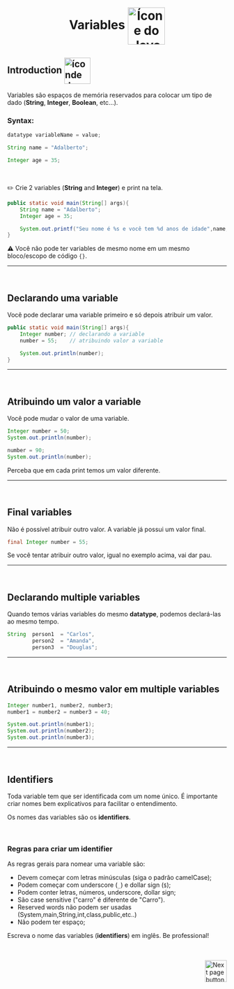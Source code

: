 <!-- header com logo-->
<h1 align="center">
    Variables
    <img src="https://cdn-icons-png.flaticon.com/512/4215/4215538.png" alt="Ícone do Java" width="85px" align="center">
</h1>

## Introduction <img src="https://cdn-icons-png.flaticon.com/512/1436/1436664.png" alt="íconde de um professor dando aula" height="60px" align="center">
    
Variables são espaços de memória reservados para colocar um tipo de dado (**String**, **Integer**, **Boolean**, etc...).


### Syntax:

```java
datatype variableName = value;
```

```java
String name = "Adalberto";
```

```java
Integer age = 35;
```

<br>

:pencil2:  Crie 2 variables (**String** and **Integer**) e print na tela.

```java
public static void main(String[] args){
    String name = "Adalberto";
    Integer age = 35;

    System.out.printf("Seu nome é %s e você tem %d anos de idade",name,age);
}
```


:warning: Você não pode ter variables de mesmo nome em um mesmo bloco/escopo de código `{}`.

<hr>
<br>

## Declarando uma variable

Você pode declarar uma variable primeiro e só depois atribuir um valor.

```java
public static void main(String[] args){
    Integer number; // declarando a variable
    number = 55;    // atribuindo valor a variable

    System.out.println(number);
}
```

<hr>
<br>


## Atribuindo um valor a variable

Você pode mudar o valor de uma variable.

```java
Integer number = 50;
System.out.println(number);

number = 90;
System.out.println(number);
```
Perceba que em cada print temos um valor diferente.

<hr>
<br>

## Final variables
Não é possível atribuir outro valor. A variable já possui um valor final.

```java
final Integer number = 55;
```

Se você tentar atribuir outro valor, igual no exemplo acima, vai dar pau.

<hr>
<br>

## Declarando multiple variables

Quando temos várias variables do mesmo **datatype**, podemos declará-las ao mesmo tempo.

```java
String  person1  = "Carlos",
        person2  = "Amanda",
        person3  = "Douglas";
```

<hr>
<br>

## Atribuindo o mesmo valor em multiple variables

```java
Integer number1, number2, number3;
number1 = number2 = number3 = 40;

System.out.println(number1);
System.out.println(number2);
System.out.println(number3);
```

<hr>
<br>

## Identifiers
Toda variable tem que ser identificada com um nome único. É importante criar nomes bem explicativos para facilitar o entendimento.

Os nomes das variables são os **identifiers**.

<br>

### Regras para criar um identifier


As regras gerais para nomear uma variable são:

- Devem começar com letras minúsculas (siga o padrão camelCase);
- Podem começar com underscore (`_`) e dollar sign (`$`);
- Podem conter letras, números, underscore, dollar sign;
- São case sensitive ("carro" é diferente de "Carro").
- Reserved words não podem ser usadas (System,main,String,int,class,public,etc..)
- Não podem ter espaço;

Escreva o nome das variables (<strong>identifiers</strong>) em inglês. Be professional!


<br>
<br>

<!-- Next Page Button -->
<a href="https://github.com/lGabrielDev/02.java/tree/main/Estudo/3.0.variables/2.global_variables.md">
    <img src="https://cdn-icons-png.flaticon.com/512/8175/8175884.png" alt="Next page button" width="50px" align="right">
</a>
